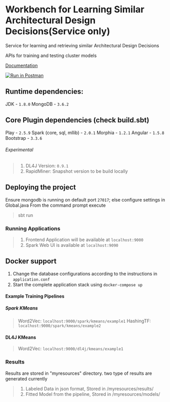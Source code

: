 # Workbench for Learning Similar Architectural Design Decisions(Service only)
Service for learning and retrieving similar Architectural Design Decisions

APIs for training and testing cluster models

<a href="https://documenter.getpostman.com/view/693941/collection/RW1aL1Dz" target="_blank">Documentation</a>

[![Run in Postman](https://run.pstmn.io/button.svg)](https://app.getpostman.com/run-collection/97c1ddbf0f1449724e91)

## Runtime dependencies:
JDK - `1.8.0`
MongoDB - `3.6.2`

## Core Plugin dependencies (check build.sbt)
Play - `2.5.9`
Spark (core, sql, mllib) - `2.0.1`
Morphia - `1.2.1`
Angular - `1.5.8`
Bootstrap - `3.3.6`

###### Experimental
> 1. DL4J Version: `0.9.1`
> 2. RapidMiner: Snapshot version to be build locally

## Deploying the project
Ensure mongodb is running on default port `27017`; else configure settings in Global.java
From the command prompt execute
> sbt run

### Running Applications
>1. Frontend Application will be available at `localhost:9000`
>2. Spark Web UI is available at `localhost:9090`

## Docker support
1. Change the database configurations according to the instructions in `application.conf`
1. Start the complete application stack using `docker-compose up`

#### Example Training Pipelines
##### Spark KMeans
>Word2Vec: `localhost:9000/spark/kmeans/example1`
>HashingTF: `localhost:9000/spark/kmeans/example2`

#### DL4J KMeans
>Word2Vec: `localhost:9000/dl4j/kmeans/example1`

### Results
Results are stored in "myresources" directory. two type of results are generated currently
>1. Labeled Data in json format, Stored in /myresources/results/<pipeline-name>
>2. Fitted Model from the pipeline, Stored in /myresources/models/<pipeline-name>
